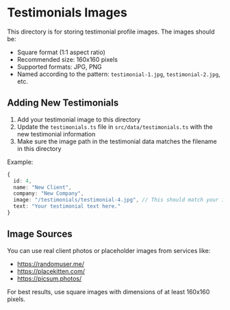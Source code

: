 # Testimonials Images

This directory is for storing testimonial profile images. The images should be:

- Square format (1:1 aspect ratio)
- Recommended size: 160x160 pixels
- Supported formats: JPG, PNG
- Named according to the pattern: `testimonial-1.jpg`, `testimonial-2.jpg`, etc.

## Adding New Testimonials

1. Add your testimonial image to this directory
2. Update the `testimonials.ts` file in `src/data/testimonials.ts` with the new testimonial information
3. Make sure the image path in the testimonial data matches the filename in this directory

Example:
```typescript
{
  id: 4,
  name: "New Client",
  company: "New Company",
  image: "/testimonials/testimonial-4.jpg", // This should match your image filename
  text: "Your testimonial text here."
}
```

## Image Sources

You can use real client photos or placeholder images from services like:
- https://randomuser.me/
- https://placekitten.com/
- https://picsum.photos/

For best results, use square images with dimensions of at least 160x160 pixels.
